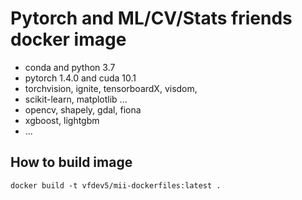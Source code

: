 # Pytorch and ML/CV/Stats friends docker image

- conda and python 3.7
- pytorch 1.4.0 and cuda 10.1
- torchvision, ignite, tensorboardX, visdom, 
- scikit-learn, matplotlib ...
- opencv, shapely, gdal, fiona
- xgboost, lightgbm
- ...


## How to build image

```
docker build -t vfdev5/mii-dockerfiles:latest .
```
